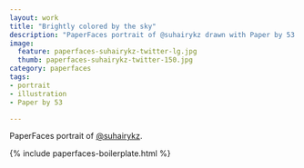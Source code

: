 ```yaml
---
layout: work
title: "Brightly colored by the sky"
description: "PaperFaces portrait of @suhairykz drawn with Paper by 53 on an iPad."
image: 
  feature: paperfaces-suhairykz-twitter-lg.jpg
  thumb: paperfaces-suhairykz-twitter-150.jpg
category: paperfaces
tags: 
- portrait
- illustration
- Paper by 53

---
```


PaperFaces portrait of [@suhairykz](http://twitter.com/suhairykz).

{% include paperfaces-boilerplate.html %}